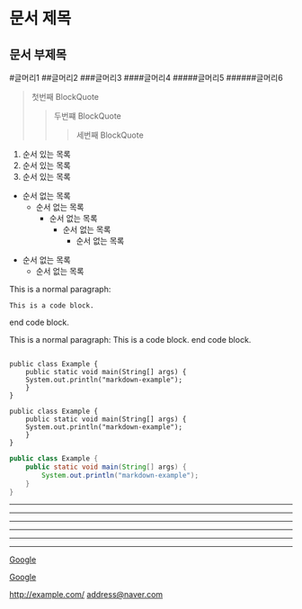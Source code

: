 문서 제목
========
문서 부제목
---------
#글머리1
##글머리2
###글머리3
####글머리4
#####글머리5
######글머리6
> 첫번째 BlockQuote
> > 두번쨰 BlockQuote
> > > 세번째 BlockQuote
1. 순서 있는 목록
2. 순서 있는 목록
3. 순서 있는 목록
- 순서 없는 목록
  - 순서 없는 목록
    - 순서 없는 목록
      - 순서 없는 목록
        - 순서 없는 목록
+ 순서 없는 목록
  * 순서 없는 목록
    
This is a normal paragraph:

    This is a code block.

end code block.

This is a normal paragraph:
    This is a code block.
end code block.

<pre>
<code>
public class Example {
    public static void main(String[] args) {
    System.out.println("markdown-example");
    }
}
</code></pre>
```
public class Example {
    public static void main(String[] args) {
    System.out.println("markdown-example");
    }
}
```
```java
public class Example {
    public static void main(String[] args) {
        System.out.println("markdown-example");
    }
}
```

* * *
***
******
- - -
------
-------

[Google][googlelink]

[googlelink]: https://google.com "Go google"

[Google](https://google.com, "google link")

<http://example.com/>
<address@naver.com>

